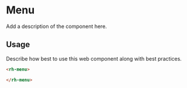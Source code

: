 # Menu
Add a description of the component here.

## Usage
Describe how best to use this web component along with best practices.

```html
<rh-menu>

</rh-menu>
```
